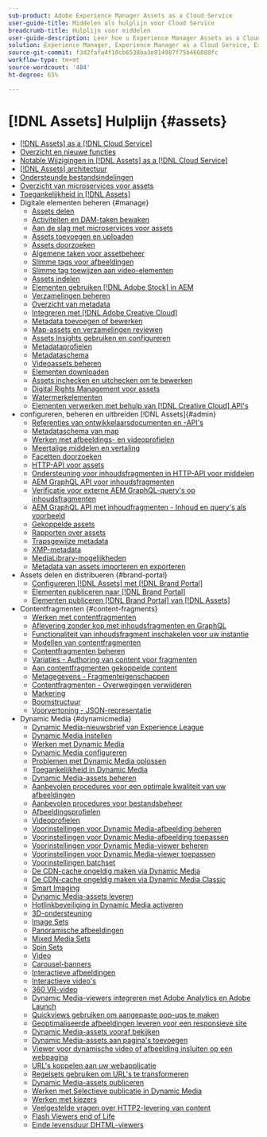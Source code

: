 ```yaml
---
sub-product: Adobe Experience Manager Assets as a Cloud Service
user-guide-title: Middelen als hulplijn voor Cloud Service
breadcrumb-title: Hulplijn voor middelen
user-guide-description: Leer hoe u Experience Manager Assets as a Cloud Service gebruikt en beheert.
solution: Experience Manager, Experience Manager as a Cloud Service, Experience Manager Assets
source-git-commit: f3d2fafa4f10cb6538ba3e814987f75b466080fc
workflow-type: tm+mt
source-wordcount: '484'
ht-degree: 65%

---
```



# [!DNL Assets] Hulplijn {#assets}

+ [[!DNL Assets] as a [!DNL Cloud Service]](/help/assets/home.md)
+ [Overzicht en nieuwe functies](overview.md)
+ [Notable Wijzigingen in [!DNL Assets] as a [!DNL Cloud Service]](assets-cloud-changes.md)
+ [[!DNL Assets] architectuur](architecture.md)
+ [Ondersteunde bestandsindelingen](file-format-support.md)
+ [Overzicht van microservices voor assets](asset-microservices-overview.md)
+ [Toegankelijkheid in [!DNL Assets]](accessibility.md)
+ Digitale elementen beheren {#manage}
   + [Assets delen](share-assets.md)
   + [Activiteiten en DAM-taken bewaken](assets-activity-history.md)
   + [Aan de slag met microservices voor assets](asset-microservices-configure-and-use.md)
   + [Assets toevoegen en uploaden](add-assets.md)
   + [Assets doorzoeken](search-assets.md)
   + [Algemene taken voor assetbeheer](manage-digital-assets.md)
   + [Slimme tags voor afbeeldingen](smart-tags.md)
   + [Slimme tag toewijzen aan video-elementen](smart-tags-video-assets.md)
   + [Assets indelen](organize-assets.md)
   + [Elementen gebruiken [!DNL Adobe Stock] in AEM](aem-assets-adobe-stock.md)
   + [Verzamelingen beheren](manage-collections.md)
   + [Overzicht van metadata](manage-metadata.md)
   + [Integreren met [!DNL Adobe Creative Cloud]](aem-cc-integration-best-practices.md)
   + [Metadata toevoegen of bewerken](meta-edit.md)
   + [Map-assets en verzamelingen reviewen](bulk-approval.md)
   + [Assets Insights gebruiken en configureren](assets-insights.md)
   + [Metadataprofielen](metadata-profiles.md)
   + [Metadataschema](metadata-schemas.md)
   + [Videoassets beheren](manage-video-assets.md)
   + [Elementen downloaden](download-assets-from-aem.md)
   + [Assets inchecken en uitchecken om te bewerken](check-out-and-submit-assets.md)
   + [Digital Rights Management voor assets](drm.md)
   + [Watermerkelementen](watermark-assets.md)
   + [Elementen verwerken met behulp van [!DNL Creative Cloud] API&#39;s](cc-api-integration.md)
+  configureren, beheren en uitbreiden [!DNL Assets]{#admin}
   + [Referenties van ontwikkelaarsdocumenten en -API&#39;s](developer-reference-material-apis.md)
   + [Metadataschema van map](folder-metadata-schema.md)
   + [Werken met afbeeldings- en videoprofielen](/help/assets/dynamic-media/about-image-video-profiles.md)
   + [Meertalige middelen en vertaling](translate-assets.md)
   + [Facetten doorzoeken](search-facets.md)
   + [HTTP-API voor assets](mac-api-assets.md)
   + [Ondersteuning voor inhoudsfragmenten in HTTP-API voor middelen](content-fragments/assets-api-content-fragments.md)
   + [AEM GraphQL API voor inhoudsfragmenten](content-fragments/graphql-api-content-fragments.md)
   + [Verificatie voor externe AEM GraphQL-query&#39;s op inhoudsfragmenten](content-fragments/graphql-authentication-content-fragments.md)
   + [AEM GraphQL API met inhoudfragmenten - Inhoud en query&#39;s als voorbeeld](/help/assets/content-fragments/content-fragments-graphql-samples.md)
   + [Gekoppelde assets](use-assets-across-connected-assets-instances.md)
   + [Rapporten over assets](asset-reports.md)
   + [Trapsgewijze metadata](cascading-metadata.md)
   + [XMP-metadata](xmp-metadata.md)
   + [MediaLibrary-mogelijkheden](medialibrary.md)
   + [Metadata van assets importeren en exporteren](metadata-import-export.md)
+ Assets delen en distribueren {#brand-portal}
   + [Configureren [!DNL Assets] met [!DNL Brand Portal]](configure-aem-assets-with-brand-portal.md)
   + [Elementen publiceren naar [!DNL Brand Portal]](publish-to-brand-portal.md)
   + [Elementen publiceren  [!DNL Brand Portal] van [!DNL Assets]](https://experienceleague.adobe.com/docs/experience-manager-brand-portal/using/asset-sourcing-in-brand-portal/brand-portal-asset-sourcing.html?lang=en)
+ Contentfragmenten {#content-fragments}
   + [Werken met contentfragmenten](content-fragments/content-fragments.md)
   + [Aflevering zonder kop met inhoudsfragmenten en GraphQL](content-fragments/content-fragments-graphql.md)
   + [Functionaliteit van inhoudsfragment inschakelen voor uw instantie](content-fragments/content-fragments-configuration-browser.md)
   + [Modellen van contentfragmenten](content-fragments/content-fragments-models.md)
   + [Contentfragmenten beheren](content-fragments/content-fragments-managing.md)
   + [Variaties - Authoring van content voor fragmenten](content-fragments/content-fragments-variations.md)
   + [Aan contentfragmenten gekoppelde content](content-fragments/content-fragments-assoc-content.md)
   + [Metagegevens - Fragmenteigenschappen](content-fragments/content-fragments-metadata.md)
   + [Contentfragmenten - Overwegingen verwijderen](content-fragments/content-fragments-delete.md)
   + [Markering](content-fragments/content-fragments-markdown.md)
   + [Boomstructuur](/help/assets/content-fragments/content-fragments-structure-tree.md)
   + [Voorvertoning - JSON-representatie](/help/assets/content-fragments/content-fragments-json-preview.md)
+  Dynamic Media {#dynamicmedia}
   + [Dynamic Media-nieuwsbrief van Experience League](dynamic-media/dynamic-media-newsletter.md)
   + [Dynamic Media instellen](dynamic-media/administering-dynamic-media.md)
   + [Werken met Dynamic Media](dynamic-media/dynamic-media.md)
   + [Dynamic Media configureren](dynamic-media/config-dm.md)
   + [Problemen met Dynamic Media oplossen](dynamic-media/troubleshoot-dm.md)
   + [Toegankelijkheid in Dynamic Media](dynamic-media/accessibility-dm.md)
   + [Dynamic Media-assets beheren](dynamic-media/managing-assets.md)
   + [Aanbevolen procedures voor een optimale kwaliteit van uw afbeeldingen](dynamic-media/best-practices-for-optimizing-the-quality-of-your-images.md)
   + [Aanbevolen procedures voor bestandsbeheer](dynamic-media/best-practices-for-file-management.md)
   + [Afbeeldingsprofielen](dynamic-media/image-profiles.md)
   + [Videoprofielen](dynamic-media/video-profiles.md)
   + [Voorinstellingen voor Dynamic Media-afbeelding beheren](dynamic-media/managing-image-presets.md)
   + [Voorinstellingen voor Dynamic Media-afbeelding toepassen](dynamic-media/image-presets.md)
   + [Voorinstellingen voor Dynamic Media-viewer beheren](dynamic-media/managing-viewer-presets.md)
   + [Voorinstellingen voor Dynamic Media-viewer toepassen](dynamic-media/viewer-presets.md)
   + [Voorinstellingen batchset](dynamic-media/batch-set-presets-dm.md)
   + [De CDN-cache ongeldig maken via Dynamic Media](dynamic-media/invalidate-cdn-cache-dynamic-media.md)
   + [De CDN-cache ongeldig maken via Dynamic Media Classic](dynamic-media/invalidate-cdn-cache-dm-classic.md)
   + [Smart Imaging](dynamic-media/imaging-faq.md)
   + [Dynamic Media-assets leveren](dynamic-media/delivering-dynamic-media-assets.md)
   + [Hotlinkbeveiliging in Dynamic Media activeren](dynamic-media/hotlink-protection.md)
   + [3D-ondersteuning](dynamic-media/assets-3d.md)
   + [Image Sets](dynamic-media/image-sets.md)
   + [Panoramische afbeeldingen](dynamic-media/panoramic-images.md)
   + [Mixed Media Sets](dynamic-media/mixed-media-sets.md)
   + [Spin Sets](dynamic-media/spin-sets.md)
   + [Video](dynamic-media/video.md)
   + [Carousel-banners](dynamic-media/carousel-banners.md)
   + [Interactieve afbeeldingen](dynamic-media/interactive-images.md)
   + [Interactieve video&#39;s](dynamic-media/interactive-videos.md)
   + [360 VR-video](dynamic-media/360-video.md)
   + [Dynamic Media-viewers integreren met Adobe Analytics en Adobe Launch](dynamic-media/launch.md)
   + [Quickviews gebruiken om aangepaste pop-ups te maken](dynamic-media/custom-pop-ups.md)
   + [Geoptimaliseerde afbeeldingen leveren voor een responsieve site](dynamic-media/responsive-site.md)
   + [Dynamic Media-assets vooraf bekijken](dynamic-media/previewing-assets.md)
   + [Dynamic Media-assets aan pagina&#39;s toevoegen](dynamic-media/adding-dynamic-media-assets-to-pages.md)
   + [Viewer voor dynamische video of afbeelding insluiten op een webpagina](dynamic-media/embed-code.md)
   + [URL&#39;s koppelen aan uw webapplicatie](dynamic-media/linking-urls-to-yourwebapplication.md)
   + [Regelsets gebruiken om URL&#39;s te transformeren](dynamic-media/using-rulesets-to-transform-urls.md)
   + [Dynamic Media-assets publiceren](dynamic-media/publishing-dynamicmedia-assets.md)
   + [Werken met Selectieve publicatie in Dynamic Media](dynamic-media/selective-publishing.md)
   + [Werken met kiezers](dynamic-media/working-with-selectors.md)
   + [Veelgestelde vragen over HTTP2-levering van content](dynamic-media/http2faq.md)
   + [Flash Viewers end of Life](dynamic-media/flash-viewers-eol.md)
   + [Einde levensduur DHTML-viewers](dynamic-media/dhtml-viewer-endoflifefaqs.md)
